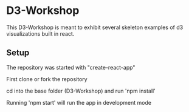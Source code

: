# D3-Workshop

This D3-Workshop is meant to exhibit several skeleton examples of d3 visualizations built in react.

## Setup

The repository was started with "create-react-app"

First clone or fork the repository

cd into the base folder (D3-Workshop) and run 'npm install'

Running 'npm start' will run the app in development mode
